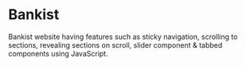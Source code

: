 # Bankist

Bankist website having features such as sticky navigation, scrolling to sections, revealing sections on scroll, slider component & tabbed components using JavaScript.
